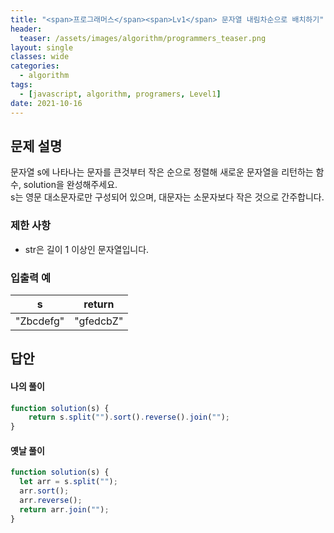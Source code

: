 ```yaml
---
title: "<span>프로그래머스</span><span>Lv1</span> 문자열 내림차순으로 배치하기"
header:
  teaser: /assets/images/algorithm/programmers_teaser.png
layout: single
classes: wide
categories:
  - algorithm
tags:
  - [javascript, algorithm, programers, Level1]
date: 2021-10-16
---
```


## 문제 설명
문자열 s에 나타나는 문자를 큰것부터 작은 순으로 정렬해 새로운 문자열을 리턴하는 함수, solution을 완성해주세요.  
s는 영문 대소문자로만 구성되어 있으며, 대문자는 소문자보다 작은 것으로 간주합니다.

### 제한 사항
* str은 길이 1 이상인 문자열입니다.

### 입출력 예

|s|return|
|-|-|
|"Zbcdefg"|"gfedcbZ"|

## 답안
#### 나의 풀이
```javascript
function solution(s) {
	return s.split("").sort().reverse().join("");
}
```

#### 옛날 풀이
```javascript
function solution(s) {
  let arr = s.split("");
  arr.sort();
  arr.reverse();
  return arr.join("");
}
```